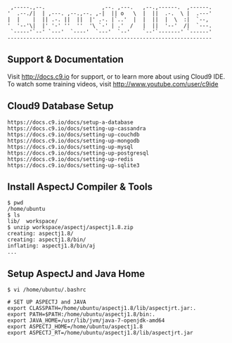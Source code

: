      ,-----.,--.                  ,--. ,---.   ,--.,------.  ,------.
    '  .--./|  | ,---. ,--.,--. ,-|  || o   \  |  ||  .-.  \ |  .---'
    |  |    |  || .-. ||  ||  |' .-. |`..'  |  |  ||  |  \  :|  `--, 
    '  '--'\|  |' '-' ''  ''  '\ `-' | .'  /   |  ||  '--'  /|  `---.
     `-----'`--' `---'  `----'  `---'  `--'    `--'`-------' `------'
    ----------------------------------------------------------------- 


## Support & Documentation

Visit http://docs.c9.io for support, or to learn more about using Cloud9 IDE. 
To watch some training videos, visit http://www.youtube.com/user/c9ide

## Cloud9 Database Setup

    https://docs.c9.io/docs/setup-a-database
    https://docs.c9.io/docs/setting-up-cassandra
    https://docs.c9.io/docs/setting-up-couchdb
    https://docs.c9.io/docs/setting-up-mongodb
    https://docs.c9.io/docs/setting-up-mysql
    https://docs.c9.io/docs/setting-up-postgresql
    https://docs.c9.io/docs/setting-up-redis
    https://docs.c9.io/docs/setting-up-sqlite3

## Install AspectJ Compiler & Tools

    $ pwd
    /home/ubuntu
    $ ls
    lib/  workspace/
    $ unzip workspace/aspectj/aspectj1.8.zip 
    creating: aspectj1.8/
    creating: aspectj1.8/bin/
    inflating: aspectj1.8/bin/aj 
    ...
    
## Setup AspectJ and Java Home

    $ vi /home/ubuntu/.bashrc
    
    # SET UP ASPECTJ and JAVA
    export CLASSPATH=/home/ubuntu/aspectj1.8/lib/aspectjrt.jar:.
    export PATH=$PATH:/home/ubuntu/aspectj1.8/bin:.
    export JAVA_HOME=/usr/lib/jvm/java-7-openjdk-amd64
    export ASPECTJ_HOME=/home/ubuntu/aspectj1.8
    export ASPECTJ_RT=/home/ubuntu/aspectj1.8/lib/aspectjrt.jar
